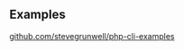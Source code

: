 ##  Examples

[github.com/stevegrunwell/php-cli-examples](https://github.com/stevegrunwell/php-cli-examples)
